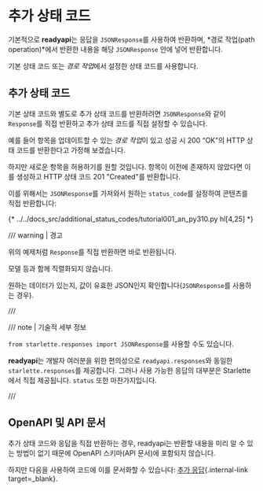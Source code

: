 # 추가 상태 코드

기본적으로 **readyapi**는 응답을 `JSONResponse`를 사용하여 반환하며, *경로 작업(path operation)*에서 반환한 내용을 해당 `JSONResponse` 안에 넣어 반환합니다.

기본 상태 코드 또는 *경로 작업*에서 설정한 상태 코드를 사용합니다.

## 추가 상태 코드

기본 상태 코드와 별도로 추가 상태 코드를 반환하려면 `JSONResponse`와 같이 `Response`를 직접 반환하고 추가 상태 코드를 직접 설정할 수 있습니다.

예를 들어 항목을 업데이트할 수 있는 *경로 작업*이 있고 성공 시 200 “OK”의 HTTP 상태 코드를 반환한다고 가정해 보겠습니다.

하지만 새로운 항목을 허용하기를 원할 것입니다. 항목이 이전에 존재하지 않았다면 이를 생성하고 HTTP 상태 코드 201 "Created"를 반환합니다.

이를 위해서는 `JSONResponse`를 가져와서 원하는 `status_code`를 설정하여 콘텐츠를 직접 반환합니다:

{* ../../docs_src/additional_status_codes/tutorial001_an_py310.py hl[4,25] *}

/// warning | 경고

위의 예제처럼 `Response`를 직접 반환하면 바로 반환됩니다.

모델 등과 함께 직렬화되지 않습니다.

원하는 데이터가 있는지, 값이 유효한 JSON인지 확인합니다(`JSONResponse`를 사용하는 경우).

///

/// note | 기술적 세부 정보

`from starlette.responses import JSONResponse`를 사용할 수도 있습니다.

**readyapi**는 개발자 여러분을 위한 편의성으로 `readyapi.responses`와 동일한 `starlette.responses`를 제공합니다. 그러나 사용 가능한 응답의 대부분은 Starlette에서 직접 제공됩니다. `status` 또한 마찬가지입니다.

///

## OpenAPI 및 API 문서

추가 상태 코드와 응답을 직접 반환하는 경우, readyapi는 반환할 내용을 미리 알 수 있는 방법이 없기 때문에 OpenAPI 스키마(API 문서)에 포함되지 않습니다.

하지만 다음을 사용하여 코드에 이를 문서화할 수 있습니다: [추가 응답](additional-responses.md){.internal-link target=_blank}.
